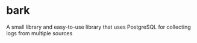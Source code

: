 # bark
A small library and easy-to-use library that uses PostgreSQL for collecting logs from multiple sources
